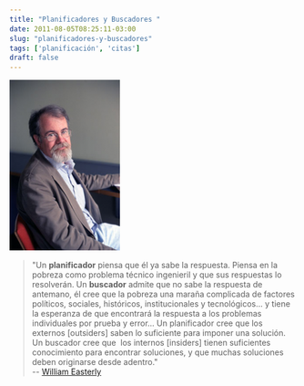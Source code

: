 ```yaml
---
title: "Planificadores y Buscadores "
date: 2011-08-05T08:25:11-03:00
slug: "planificadores-y-buscadores"
tags: ['planificación', 'citas']
draft: false
---
```


![](william_easterly.png)

> "Un **planificador** piensa que él ya sabe la respuesta. Piensa en la
> pobreza como problema técnico ingenieril y que sus respuestas lo
> resolverán. Un **buscador** admite que no sabe la respuesta de
> antemano, él cree que la pobreza una maraña complicada de factores
> políticos, sociales, históricos, institucionales y tecnológicos\... y
> tiene la esperanza de que encontrará la respuesta a los problemas
> individuales por prueba y error\... Un planificador cree que los
> externos \[outsiders\] saben lo suficiente para imponer una solución.
> Un buscador cree que  los internos \[insiders\] tienen suficientes
> conocimiento para encontrar soluciones, y que muchas soluciones deben
> originarse desde adentro."\
> -- [William  Easterly](http://williameasterly.org/)
